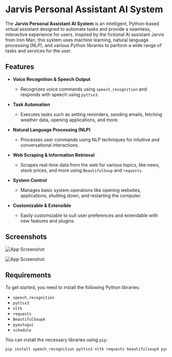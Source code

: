 # Jarvis Personal Assistant AI System

The **Jarvis Personal Assistant AI System** is an intelligent, Python-based virtual assistant designed to automate tasks and provide a seamless, interactive experience for users. Inspired by the fictional AI assistant Jarvis from Iron Man, this system uses machine learning, natural language processing (NLP), and various Python libraries to perform a wide range of tasks and services for the user.

## Features

- **Voice Recognition & Speech Output**  
  - Recognizes voice commands using `speech_recognition` and responds with speech using `pyttsx3`.
  
- **Task Automation**  
  - Executes tasks such as setting reminders, sending emails, fetching weather data, opening applications, and more.
  
- **Natural Language Processing (NLP)**  
  - Processes user commands using NLP techniques for intuitive and conversational interactions.
  
- **Web Scraping & Information Retrieval**  
  - Scrapes real-time data from the web for various topics, like news, stock prices, and more using `BeautifulSoup` and `requests`.

- **System Control**  
  - Manages basic system operations like opening websites, applications, shutting down, and restarting the computer.
  
- **Customizable & Extensible**  
  - Easily customizable to suit user preferences and extendable with new features and plugins.
 
## Screenshots

![App Screenshot](https://github.com/user-attachments/assets/867ee1f1-36ab-426f-b7c1-704b47bbaa7c)

![App Screenshot](https://github.com/user-attachments/assets/0811a7a2-b472-490e-bf6b-107562aee53c)


## Requirements

To get started, you need to install the following Python libraries:

- `speech_recognition`
- `pyttsx3`
- `nltk`
- `requests`
- `BeautifulSoup4`
- `pyautogui`
- `schedule`

You can install the necessary libraries using `pip`:

```bash
pip install speech_recognition pyttsx3 nltk requests beautifulsoup4 pyautogui schedule



